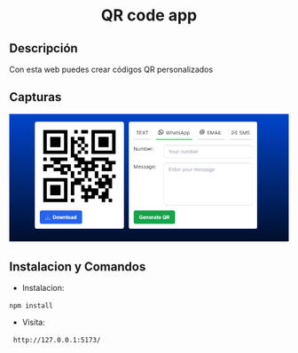 <h1 align="center">QR code app</h1>

## Descripción

<p>Con esta web puedes crear códigos QR personalizados</p>

## Capturas

<img src="./public/img/app.PNG" />

## Instalacion y Comandos

- Instalacion:

`npm install`

- Visita:

` http://127.0.0.1:5173/`
